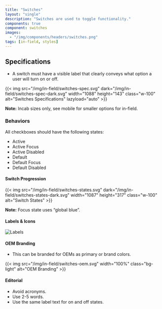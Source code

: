```yaml
---
title: "Switches"
layout: "single"
description: "Switches are used to toggle functionality."
components: true
component: switches
images:
  - "/img/components/headers/switches.png"
tags: [in-field, styles]
---
```


## Specifications

- A switch must have a visible label that clearly conveys what option a user will turn on or off.

{{< img src="/img/in-field/switches-spec.svg" dark="/img/in-field/switches-spec-dark.svg" width="1088" height="143" class="w-100" alt="Switches Specifications" lazyload="auto" >}}

**Note:** Incab sizes only, see mobile for smaller options for in-field.

### Behaviors

All checkboxes should have the following states:

- Active
- Active Focus
- Active Disabled
- Default
- Default Focus
- Default Disabled

#### Switch Progression

{{< img src="/img/in-field/switches-states.svg" dark="/img/in-field/switches-states-dark.svg" width="1087" height="317" class="w-100" alt="Switch States" >}}

**Note:** Focus state uses “global blue”.

#### Labels & Icons

![Labels](/img/in-field/switches-label.svg)

#### OEM Branding

- This can be branded for OEMs as primary or brand colors.

{{< img src="/img/in-field/switches-oem.svg" width="100%" class="bg-light" alt="OEM Branding" >}}

#### Editorial

- Avoid acronyms.
- Use 2-5 words.
- Use the same label text for on and off states.
